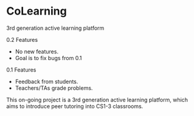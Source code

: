 # CoLearning

3rd generation active learning platform

0.2 Features
* No new features.
* Goal is to fix bugs from 0.1

0.1 Features
* Feedback from students.
* Teachers/TAs grade problems.

This on-going project is a 3rd generation active learning platform, which aims to introduce peer tutoring into CS1-3 classrooms.

